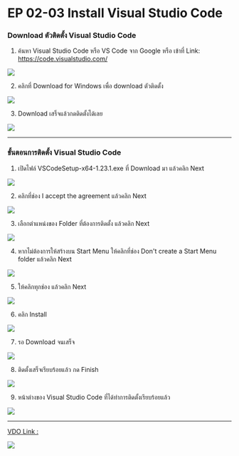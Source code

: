 # EP 02-03 Install Visual Studio Code

### Download ตัวติดตั้ง Visual Studio Code

1) ค้นหา Visual Studio Code หรือ VS Code จาก Google หรือ เข้าที่ Link: [https://code.visualstudio.com/ ](https://code.visualstudio.com/ )

![](images/EP02-03VSCode/01.PNG)

2) คลิกที่ Download for Windows เพื่อ download ตัวติดตั้ง  

![](images/EP02-03VSCode/02.PNG)

3) Download เสร็จแล้วกดติดตั้งได้เลย  

![](images/EP02-03VSCode/03.PNG)

* * *

### ขั้นตอนการติดตั้ง Visual Studio Code

1) เปิดไฟล์ VSCodeSetup-x64-1.23.1.exe ที่ Download มา แล้วคลิก Next

![](images/EP02-03VSCode/04.PNG)

2) คลิกที่ช่อง I accept the agreement แล้วคลิก Next  

![](images/EP02-03VSCode/05.PNG)

3) เลือกตำแหน่งของ Folder ที่ต้องการติดตั้ง แล้วคลิก Next  

![](images/EP02-03VSCode/06.PNG)

4) หากไม่ต้องการให้สร้างบน Start Menu ให้คลิกที่ช่อง Don't create a Start Menu folder แล้วคลิก Next  

![](images/EP02-03VSCode/07.PNG)

5) ให้คลิกทุกช่อง แล้วคลิก Next  

![](images/EP02-03VSCode/08.PNG)

6) คลิก Install  

![](images/EP02-03VSCode/09.PNG)

7) รอ Download จนเสร็จ  

![](images/EP02-03VSCode/10.PNG)

8) ติดตั้งเสร็จเรียบร้อยแล้ว กด Finish  

![](images/EP02-03VSCode/11.PNG)

9) หน้าต่างของ Visual Studio Code ที่ได้ทำการติดตั้งเรียบร้อยแล้ว  

![](images/EP02-03VSCode/12.PNG)

* * *

[VDO Link : ](http://www.youtube.com/watch?v=Zgy0d3w5ivA)

[![](images/EP02-03VSCode/13.PNG)](http://www.youtube.com/watch?v=Zgy0d3w5ivA)